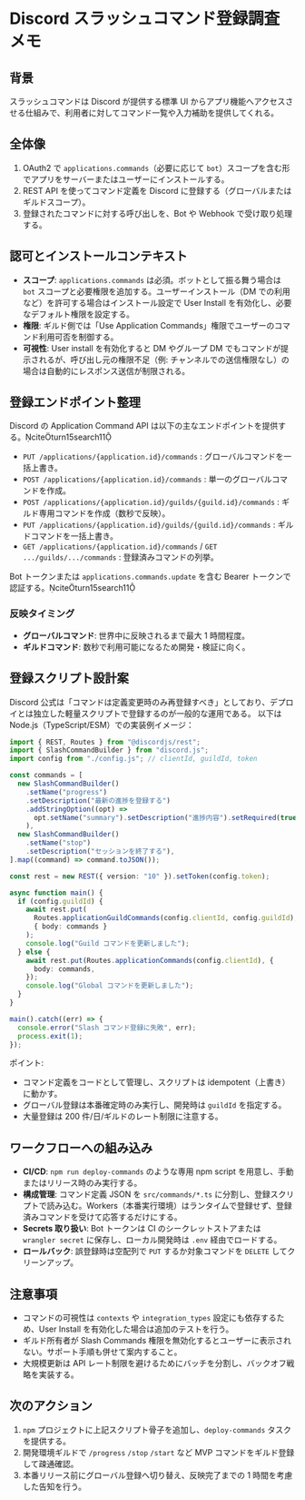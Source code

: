 # Discord スラッシュコマンド登録調査メモ

## 背景

スラッシュコマンドは Discord が提供する標準 UI からアプリ機能へアクセスさせる仕組みで、利用者に対してコマンド一覧や入力補助を提供してくれる。

## 全体像

1. OAuth2 で `applications.commands`（必要に応じて `bot`）スコープを含む形でアプリをサーバーまたはユーザーにインストールする。
2. REST API を使ってコマンド定義を Discord に登録する（グローバルまたはギルドスコープ）。
3. 登録されたコマンドに対する呼び出しを、Bot や Webhook で受け取り処理する。

## 認可とインストールコンテキスト

- **スコープ**: `applications.commands` は必須。ボットとして振る舞う場合は `bot` スコープと必要権限を追加する。ユーザーインストール（DM での利用など）を許可する場合はインストール設定で User Install を有効化し、必要なデフォルト権限を設定する。
- **権限**: ギルド側では「Use Application Commands」権限でユーザーのコマンド利用可否を制御する。
- **可視性**: User install を有効化すると DM やグループ DM でもコマンドが提示されるが、呼び出し元の権限不足（例: チャンネルでの送信権限なし）の場合は自動的にレスポンス送信が制限される。

## 登録エンドポイント整理

Discord の Application Command API は以下の主なエンドポイントを提供する。citeturn15search11

- `PUT /applications/{application.id}/commands` : グローバルコマンドを一括上書き。
- `POST /applications/{application.id}/commands` : 単一のグローバルコマンドを作成。
- `POST /applications/{application.id}/guilds/{guild.id}/commands` : ギルド専用コマンドを作成（数秒で反映）。
- `PUT /applications/{application.id}/guilds/{guild.id}/commands` : ギルドコマンドを一括上書き。
- `GET /applications/{application.id}/commands` / `GET .../guilds/.../commands` : 登録済みコマンドの列挙。

Bot トークンまたは `applications.commands.update` を含む Bearer トークンで認証する。citeturn15search11

### 反映タイミング

- **グローバルコマンド**: 世界中に反映されるまで最大 1 時間程度。
- **ギルドコマンド**: 数秒で利用可能になるため開発・検証に向く。

## 登録スクリプト設計案

Discord 公式は「コマンドは定義変更時のみ再登録すべき」としており、デプロイとは独立した軽量スクリプトで登録するのが一般的な運用である。 以下は Node.js（TypeScript/ESM）での実装例イメージ：

```ts
import { REST, Routes } from "@discordjs/rest";
import { SlashCommandBuilder } from "discord.js";
import config from "./config.js"; // clientId, guildId, token

const commands = [
  new SlashCommandBuilder()
    .setName("progress")
    .setDescription("最新の進捗を登録する")
    .addStringOption((opt) =>
      opt.setName("summary").setDescription("進捗内容").setRequired(true)
    ),
  new SlashCommandBuilder()
    .setName("stop")
    .setDescription("セッションを終了する"),
].map((command) => command.toJSON());

const rest = new REST({ version: "10" }).setToken(config.token);

async function main() {
  if (config.guildId) {
    await rest.put(
      Routes.applicationGuildCommands(config.clientId, config.guildId),
      { body: commands }
    );
    console.log("Guild コマンドを更新しました");
  } else {
    await rest.put(Routes.applicationCommands(config.clientId), {
      body: commands,
    });
    console.log("Global コマンドを更新しました");
  }
}

main().catch((err) => {
  console.error("Slash コマンド登録に失敗", err);
  process.exit(1);
});
```

ポイント:

- コマンド定義をコードとして管理し、スクリプトは idempotent（上書き）に動かす。
- グローバル登録は本番確定時のみ実行し、開発時は `guildId` を指定する。
- 大量登録は 200 件/日/ギルドのレート制限に注意する。

## ワークフローへの組み込み

- **CI/CD**: `npm run deploy-commands` のような専用 npm script を用意し、手動またはリリース時のみ実行する。
- **構成管理**: コマンド定義 JSON を `src/commands/*.ts` に分割し、登録スクリプトで読み込む。Workers（本番実行環境）はランタイムで登録せず、登録済みコマンドを受けて応答するだけにする。
- **Secrets 取り扱い**: Bot トークンは CI のシークレットストアまたは `wrangler secret` に保存し、ローカル開発時は `.env` 経由でロードする。
- **ロールバック**: 誤登録時は空配列で `PUT` するか対象コマンドを `DELETE` してクリーンアップ。

## 注意事項

- コマンドの可視性は `contexts` や `integration_types` 設定にも依存するため、User Install を有効化した場合は追加のテストを行う。
- ギルド所有者が Slash Commands 権限を無効化するとユーザーに表示されない。サポート手順も併せて案内すること。
- 大規模更新は API レート制限を避けるためにバッチを分割し、バックオフ戦略を実装する。

## 次のアクション

1. `npm` プロジェクトに上記スクリプト骨子を追加し、`deploy-commands` タスクを提供する。
2. 開発環境ギルドで `/progress` `/stop` `/start` など MVP コマンドをギルド登録して疎通確認。
3. 本番リリース前にグローバル登録へ切り替え、反映完了までの 1 時間を考慮した告知を行う。
